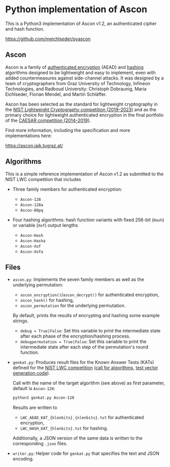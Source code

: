 Python implementation of Ascon
==============================

This is a Python3 implementation of Ascon v1.2, an authenticated cipher and hash function.

https://github.com/meichlseder/pyascon

Ascon
-----

Ascon is a family of [authenticated encryption](https://en.wikipedia.org/wiki/Authenticated_encryption) (AEAD) and [hashing](https://en.wikipedia.org/wiki/Cryptographic_hash_function) algorithms designed to be lightweight and easy to implement, even with added countermeasures against side-channel attacks.
It was designed by a team of cryptographers from Graz University of Technology, Infineon Technologies, and Radboud University: Christoph Dobraunig, Maria Eichlseder, Florian Mendel, and Martin Schläffer.

Ascon has been selected as the standard for lightweight cryptography in the [NIST Lightweight Cryptography competition (2019–2023)](https://csrc.nist.gov/projects/lightweight-cryptography) and as the primary choice for lightweight authenticated encryption in the final portfolio of the [CAESAR competition (2014–2019)](https://competitions.cr.yp.to/caesar-submissions.html).

Find more information, including the specification and more implementations here:

https://ascon.iaik.tugraz.at/


Algorithms
----------

This is a simple reference implementation of Ascon v1.2 as submitted to the NIST LWC competition that includes 

  * Three family members for authenticated encryption:

    - `Ascon-128`
    - `Ascon-128a`
    - `Ascon-80pq`
  
  * Four hashing algorithms: hash function variants with fixed 256-bit (`Hash`) or variable (`Xof`) output lengths 

    - `Ascon-Hash`
    - `Ascon-Hasha`
    - `Ascon-Xof`
    - `Ascon-Xofa`

Files
-----

  * `ascon.py`: 
    Implements the seven family members as well as the underlying permutation:

    - `ascon_encryption()`/`ascon_decrypt()` for authenticated encryption,
    - `ascon_hash()` for hashing,
    - `ascon_permutation` for the underlying permutation.

    By default, prints the results of encrypting and hashing some example strings.

    - `debug = True|False`: Set this variable to print the intermediate state after each phase of the encryption/hashing process.
    - `debugpermutation = True|False`: Set this variable to print the intermediate state after each step of the permutation's round function.


  * `genkat.py`:
    Produces result files for the Known Answer Tests (KATs) defined for the [NIST LWC competition](https://csrc.nist.gov/projects/lightweight-cryptography) ([call for algorithms](https://csrc.nist.gov/CSRC/media/Projects/Lightweight-Cryptography/documents/final-lwc-submission-requirements-august2018.pdf), [test vector generation code](https://csrc.nist.gov/CSRC/media/Projects/Lightweight-Cryptography/documents/TestVectorGen.zip)).

    Call with the name of the target algorithm (see above) as first parameter, default is `Ascon-128`:

    ```sh
    python3 genkat.py Ascon-128

    ```

    Results are written to 

    - `LWC_AEAD_KAT_{klenbits}_{nlenbits}.txt` for authenticated encryption,
    - `LWC_HASH_KAT_{hlenbits}.txt` for hashing.

    Additionally, a JSON version of the same data is written to the corresponding `.json` files.


  * `writer.py`:
    Helper code for `genkat.py` that specifies the text and JSON encoding.

